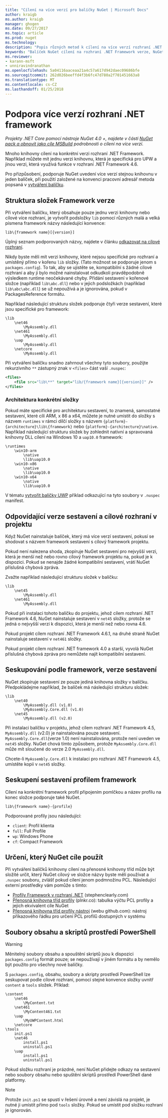 ```yaml
---
title: "Cílení na více verzí pro balíčky NuGet | Microsoft Docs"
author: kraigb
ms.author: kraigb
manager: ghogen
ms.date: 09/27/2017
ms.topic: article
ms.prod: nuget
ms.technology: 
description: "Popis různých metod k cílení na více verzí rozhraní .NET Framework z v rámci jednoho balíčku NuGet."
keywords: "Balíček NuGet cílení na rozhraní .NET Framework verze, NuGet a rozhraní .NET, cílení na více rozhraní, vytvoření balíčku NuGet"
ms.reviewer:
- karann-msft
- unniravindranathan
ms.openlocfilehash: 5a04116aaceaa21a4c57a617d942daec09686bfe
ms.sourcegitcommit: 262d026beeffd4f3b6fc47d780a2f701451663a8
ms.translationtype: MT
ms.contentlocale: cs-CZ
ms.lasthandoff: 01/25/2018
---
```

# <a name="supporting-multiple-net-framework-versions"></a>Podpora více verzí rozhraní .NET framework

*Projekty .NET Core pomocí nástroje NuGet 4.0 +, najdete v části [NuGet pack a obnovit jako cíle MSBuild](../schema/msbuild-targets.md) podrobnosti o cílení na více verzí.*

Mnoho knihovny cílení na konkrétní verzi rozhraní .NET Framework. Například můžete mít jednu verzi knihovnu, která je specifická pro UPW a jinou verzi, která využívá funkce v rozhraní .NET Framework 4.6.

Pro přizpůsobení, podporuje NuGet uvedení více verzí stejnou knihovnu v jeden balíček, při použití založené na konvenci pracovní adresář metoda popsaná v [vytváření balíčku](../create-packages/creating-a-package.md#from-a-convention-based-working-directory).

## <a name="framework-version-folder-structure"></a>Struktura složek Framework verze

Při vytváření balíčku, který obsahuje pouze jednu verzi knihovny nebo cílové více rozhraní, je vytvořit podsložky `lib` pomocí různých malá a velká písmena framework názvy následující konvence:

    lib\{framework name}[{version}]

Úplný seznam podporovaných názvy, najdete v článku [odkazovat na cílové rozhraní](../schema/target-frameworks.md#supported-frameworks).

Nikdy byste měli mít verzi knihovny, které nejsou specifické pro rozhraní a umístěný přímo v kořenu `lib` složky. (Tato možnost se podporuje jenom s `packages.config`). To tak, aby se ujistěte se, kompatibilní s žádné cílové rozhraní a aby ji bylo možné nainstalovat odkudkoli pravděpodobně výsledkem runtime neočekávané chyby. Přidání sestavení v kořenové složce (například `lib\abc.dll`) nebo v jejich podsložkách (například `lib\abc\abc.dll`) se už nepoužívá a je ignorována, pokud v PackagesReference formátu.

Například následující strukturu složek podporuje čtyři verze sestavení, které jsou specifické pro framework:

    \lib
        \net46
            \MyAssembly.dll
        \net461
            \MyAssembly.dll
        \uap
            \MyAssembly.dll
        \netcore
            \MyAssembly.dll

Při vytváření balíčku snadno zahrnout všechny tyto soubory, použijte rekurzivního `**` zástupný znak v `<files>` část vaší `.nuspec`:

```xml
<files>
    <file src="lib\**" target="lib/{framework name}[{version}]" />
</files>
```

### <a name="architecture-specific-folders"></a>Architektura konkrétní složky 

Pokud máte specifické pro architekturu sestavení, to znamená, samostatné sestavení, které cílí ARM, x 86 a x64, můžete je nutné umístit do složky s názvem `runtimes` v rámci dílčí složky s názvem `{platform}-{architecture}\lib\{framework}` nebo `{platform}-{architecture}\native`. Například následující strukturu složek by zohlednit nativní a spravovaná knihovny DLL cílení na Windows 10 a `uap10.0` framework:

    \runtimes
        \win10-arm
            \native
            \lib\uap10.0
        \win10-x86
            \native
            \lib\uap10.0
        \win10-x64
            \native
            \lib\uap10.0

V tématu [vytvořit balíčky UWP](../Guides/Create-UWP-Packages.md) příklad odkazující na tyto soubory v `.nuspec` manifest.

## <a name="matching-assembly-versions-and-the-target-framework-in-a-project"></a>Odpovídající verze sestavení a cílové rozhraní v projektu

Když NuGet nainstaluje balíček, který má více verzí sestavení, pokusí se shodovat s názvem framework sestavení s cílový framework projektu.

Pokud není nalezena shoda, zkopíruje NuGet sestavení pro nejvyšší verzi, která je menší než nebo rovno cílový framework projektu na, pokud je k dispozici. Pokud se nenajde žádné kompatibilní sestavení, vrátí NuGet příslušná chybová zpráva.

Zvažte například následující strukturu složek v balíčku:

    \lib
        \net45
            \MyAssembly.dll
        \net461
            \MyAssembly.dll

Pokud při instalaci tohoto balíčku do projektu, jehož cílem rozhraní .NET Framework 4.6, NuGet nainstaluje sestavení v `net45` složky, protože se jedná o nejvyšší verzi k dispozici, která je menší než nebo rovna 4.6.

Pokud projekt cílem rozhraní .NET Framework 4.6.1, na druhé straně NuGet nainstaluje sestavení v `net461` složky.

Pokud projekt cílem rozhraní .NET framework 4.0 a starší, vyvolá NuGet příslušná chybová zpráva pro nemůžete najít kompatibilní sestavení.

## <a name="grouping-assemblies-by-framework-version"></a>Seskupování podle framework, verze sestavení

NuGet zkopíruje sestavení ze pouze jediná knihovna složky v balíčku. Předpokládejme například, že balíček má následující strukturu složek:

    \lib
        \net40
            \MyAssembly.dll (v1.0)
            \MyAssembly.Core.dll (v1.0)
        \net45
            \MyAssembly.dll (v2.0)

Při instalaci balíčku v projektu, jehož cílem rozhraní .NET Framework 4.5, `MyAssembly.dll` (v2.0) je nainstalována pouze sestavení. `MyAssembly.Core.dll`(verze 1.0) není nainstalována, protože není uveden ve `net45` složky. NuGet chová tímto způsobem, protože `MyAssembly.Core.dll` může mít sloučené do verze 2.0 `MyAssembly.dll`.

Chcete-li `MyAssembly.Core.dll` k instalaci pro rozhraní .NET Framework 4.5, umístěte kopii v `net45` složky.

## <a name="grouping-assemblies-by-framework-profile"></a>Seskupení sestavení profilem framework

Cílení na konkrétní framework profil připojením pomlčkou a název profilu na konec složce podporuje také NuGet.

    lib\{framework name}-{profile}

Podporované profily jsou následující:

- `client`: Profil klienta
- `full`: Full Profile
- `wp`: Windows Phone
- `cf`: Compact Framework

## <a name="determining-which-nuget-target-to-use"></a>Určení, který NuGet cíle použít

Při vytváření balíčků knihovny cílení na přenosné knihovny tříd může být složité určit, který NuGet cílový ve složce názvy byste měli používat a `.nuspec` souboru, zvlášť pokud cílení jenom podmnožinu PCL. Následující externí prostředky vám pomůže s tímto:

- [Profily Framework v rozhraní .NET](http://blog.stephencleary.com/2012/05/framework-profiles-in-net.html) (stephenclearly.com)
- [Přenosná knihovna tříd profily](http://embed.plnkr.co/03ck2dCtnJogBKHJ9EjY/preview) (plnkr.co): tabulka výčtu PCL profily a jejich ekvivalent cíle NuGet
- [Přenosná knihovna tříd profily nástroj](https://github.com/StephenCleary/PortableLibraryProfiles) (webu github.com): nástroj příkazového řádku pro určení PCL profilů dostupných v systému

## <a name="content-files-and-powershell-scripts"></a>Soubory obsahu a skriptů prostředí PowerShell

> [!Warning]
> Měnitelný soubory obsahu a spouštění skriptů jsou k dispozici `packages.config` formát pouze; se nepoužívají v jiném formátu a by nemělo být použito pro všechny nové balíčky.

S `packages.config`, obsahu, soubory a skripty prostředí PowerShell lze seskupovat podle cílové rozhraní, pomocí stejné konvence složky uvnitř `content` a `tools` složek. Příklad:

    \content
        \net46
            \MyContent.txt
        \net461
            \MyContent461.txt
        \uap
            \MyUWPContent.html
        \netcore
    \tools
        init.ps1
        \net46
            install.ps1
            uninstall.ps1
        \uap
            install.ps1
            uninstall.ps1

Pokud složku rozhraní je prázdné, není NuGet přidejte odkazy na sestavení nebo soubory obsahu nebo spuštění skriptů prostředí PowerShell dané platformy.

> [!Note]
> Protože `init.ps1` se spustí v řešení úrovně a není závislá na projekt, je nutné ji umístit přímo pod `tools` složky. Pokud se umístit pod složku rozhraní je ignorován.
